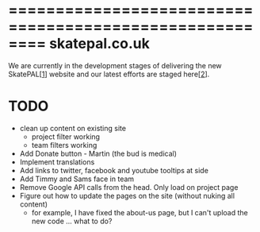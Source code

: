 ========================================================
skatepal.co.uk
========================================================
We are currently in the development stages of delivering the new SkatePAL[[1]] website
and our latest efforts are staged here[[2]].

TODO
====
  - clean up content on existing site
    - project filter working
    - team filters working
  - Add Donate button - Martin (the bud is medical)
  - Implement translations
  - Add links to twitter, facebook and youtube tooltips at side
  - Add Timmy and Sams face in team
  - Remove Google API calls from the head. Only load on project page
  - Figure out how to update the pages on the site (without nuking all content)
    - for example, I have fixed the about-us page, but I can't upload the new
      code ... what to do?


[1]: https://www.skatepal.co.uk
[2]: http://skatepal-app.herokuapp.com/
